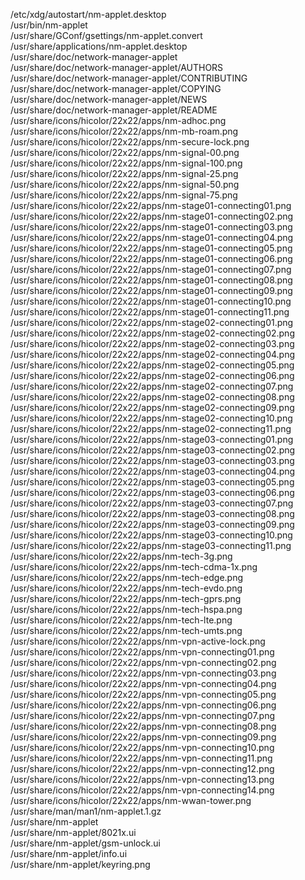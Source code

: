 /etc/xdg/autostart/nm-applet.desktop  
/usr/bin/nm-applet  
/usr/share/GConf/gsettings/nm-applet.convert  
/usr/share/applications/nm-applet.desktop  
/usr/share/doc/network-manager-applet  
/usr/share/doc/network-manager-applet/AUTHORS  
/usr/share/doc/network-manager-applet/CONTRIBUTING  
/usr/share/doc/network-manager-applet/COPYING  
/usr/share/doc/network-manager-applet/NEWS  
/usr/share/doc/network-manager-applet/README  
/usr/share/icons/hicolor/22x22/apps/nm-adhoc.png  
/usr/share/icons/hicolor/22x22/apps/nm-mb-roam.png  
/usr/share/icons/hicolor/22x22/apps/nm-secure-lock.png  
/usr/share/icons/hicolor/22x22/apps/nm-signal-00.png  
/usr/share/icons/hicolor/22x22/apps/nm-signal-100.png  
/usr/share/icons/hicolor/22x22/apps/nm-signal-25.png  
/usr/share/icons/hicolor/22x22/apps/nm-signal-50.png  
/usr/share/icons/hicolor/22x22/apps/nm-signal-75.png  
/usr/share/icons/hicolor/22x22/apps/nm-stage01-connecting01.png  
/usr/share/icons/hicolor/22x22/apps/nm-stage01-connecting02.png  
/usr/share/icons/hicolor/22x22/apps/nm-stage01-connecting03.png  
/usr/share/icons/hicolor/22x22/apps/nm-stage01-connecting04.png  
/usr/share/icons/hicolor/22x22/apps/nm-stage01-connecting05.png  
/usr/share/icons/hicolor/22x22/apps/nm-stage01-connecting06.png  
/usr/share/icons/hicolor/22x22/apps/nm-stage01-connecting07.png  
/usr/share/icons/hicolor/22x22/apps/nm-stage01-connecting08.png  
/usr/share/icons/hicolor/22x22/apps/nm-stage01-connecting09.png  
/usr/share/icons/hicolor/22x22/apps/nm-stage01-connecting10.png  
/usr/share/icons/hicolor/22x22/apps/nm-stage01-connecting11.png  
/usr/share/icons/hicolor/22x22/apps/nm-stage02-connecting01.png  
/usr/share/icons/hicolor/22x22/apps/nm-stage02-connecting02.png  
/usr/share/icons/hicolor/22x22/apps/nm-stage02-connecting03.png  
/usr/share/icons/hicolor/22x22/apps/nm-stage02-connecting04.png  
/usr/share/icons/hicolor/22x22/apps/nm-stage02-connecting05.png  
/usr/share/icons/hicolor/22x22/apps/nm-stage02-connecting06.png  
/usr/share/icons/hicolor/22x22/apps/nm-stage02-connecting07.png  
/usr/share/icons/hicolor/22x22/apps/nm-stage02-connecting08.png  
/usr/share/icons/hicolor/22x22/apps/nm-stage02-connecting09.png  
/usr/share/icons/hicolor/22x22/apps/nm-stage02-connecting10.png  
/usr/share/icons/hicolor/22x22/apps/nm-stage02-connecting11.png  
/usr/share/icons/hicolor/22x22/apps/nm-stage03-connecting01.png  
/usr/share/icons/hicolor/22x22/apps/nm-stage03-connecting02.png  
/usr/share/icons/hicolor/22x22/apps/nm-stage03-connecting03.png  
/usr/share/icons/hicolor/22x22/apps/nm-stage03-connecting04.png  
/usr/share/icons/hicolor/22x22/apps/nm-stage03-connecting05.png  
/usr/share/icons/hicolor/22x22/apps/nm-stage03-connecting06.png  
/usr/share/icons/hicolor/22x22/apps/nm-stage03-connecting07.png  
/usr/share/icons/hicolor/22x22/apps/nm-stage03-connecting08.png  
/usr/share/icons/hicolor/22x22/apps/nm-stage03-connecting09.png  
/usr/share/icons/hicolor/22x22/apps/nm-stage03-connecting10.png  
/usr/share/icons/hicolor/22x22/apps/nm-stage03-connecting11.png  
/usr/share/icons/hicolor/22x22/apps/nm-tech-3g.png  
/usr/share/icons/hicolor/22x22/apps/nm-tech-cdma-1x.png  
/usr/share/icons/hicolor/22x22/apps/nm-tech-edge.png  
/usr/share/icons/hicolor/22x22/apps/nm-tech-evdo.png  
/usr/share/icons/hicolor/22x22/apps/nm-tech-gprs.png  
/usr/share/icons/hicolor/22x22/apps/nm-tech-hspa.png  
/usr/share/icons/hicolor/22x22/apps/nm-tech-lte.png  
/usr/share/icons/hicolor/22x22/apps/nm-tech-umts.png  
/usr/share/icons/hicolor/22x22/apps/nm-vpn-active-lock.png  
/usr/share/icons/hicolor/22x22/apps/nm-vpn-connecting01.png  
/usr/share/icons/hicolor/22x22/apps/nm-vpn-connecting02.png  
/usr/share/icons/hicolor/22x22/apps/nm-vpn-connecting03.png  
/usr/share/icons/hicolor/22x22/apps/nm-vpn-connecting04.png  
/usr/share/icons/hicolor/22x22/apps/nm-vpn-connecting05.png  
/usr/share/icons/hicolor/22x22/apps/nm-vpn-connecting06.png  
/usr/share/icons/hicolor/22x22/apps/nm-vpn-connecting07.png  
/usr/share/icons/hicolor/22x22/apps/nm-vpn-connecting08.png  
/usr/share/icons/hicolor/22x22/apps/nm-vpn-connecting09.png  
/usr/share/icons/hicolor/22x22/apps/nm-vpn-connecting10.png  
/usr/share/icons/hicolor/22x22/apps/nm-vpn-connecting11.png  
/usr/share/icons/hicolor/22x22/apps/nm-vpn-connecting12.png  
/usr/share/icons/hicolor/22x22/apps/nm-vpn-connecting13.png  
/usr/share/icons/hicolor/22x22/apps/nm-vpn-connecting14.png  
/usr/share/icons/hicolor/22x22/apps/nm-wwan-tower.png  
/usr/share/man/man1/nm-applet.1.gz  
/usr/share/nm-applet  
/usr/share/nm-applet/8021x.ui  
/usr/share/nm-applet/gsm-unlock.ui  
/usr/share/nm-applet/info.ui  
/usr/share/nm-applet/keyring.png  
